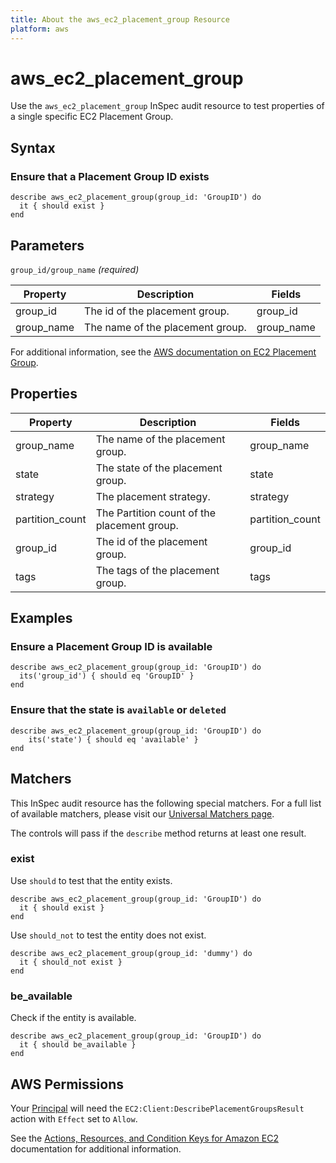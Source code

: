 ```yaml
---
title: About the aws_ec2_placement_group Resource
platform: aws
---
```


# aws_ec2_placement_group

Use the `aws_ec2_placement_group` InSpec audit resource to test properties of a single specific EC2 Placement Group.

## Syntax

### Ensure that a Placement Group ID exists

    describe aws_ec2_placement_group(group_id: 'GroupID') do
      it { should exist }
    end

## Parameters

`group_id/group_name` _(required)_

| Property | Description | Fields |
| --- | --- | --- |
| group_id | The id of the placement group. | group_id |
| group_name | The name of the placement group. | group_name |

For additional information, see the [AWS documentation on EC2 Placement Group](https://docs.aws.amazon.com/AWSCloudFormation/latest/UserGuide/aws-resource-ec2-placementgroup.html).

## Properties

| Property | Description | Fields |
| --- | --- | --- |
| group_name | The name of the placement group. | group_name |
| state | The state of the placement group. | state |
| strategy | The placement strategy. | strategy |
| partition_count | The Partition count of the placement group. | partition_count |
| group_id | The id of the placement group. | group_id |
| tags | The tags of the placement group. | tags |

 
## Examples

### Ensure a Placement Group ID is available

    describe aws_ec2_placement_group(group_id: 'GroupID') do
      its('group_id') { should eq 'GroupID' }
    end

### Ensure that the state is `available` or `deleted`

    describe aws_ec2_placement_group(group_id: 'GroupID') do
        its('state') { should eq 'available' }
    end

## Matchers

This InSpec audit resource has the following special matchers. For a full list of available matchers, please visit our [Universal Matchers page](https://www.inspec.io/docs/reference/matchers/).

The controls will pass if the `describe` method returns at least one result.

### exist

Use `should` to test that the entity exists.

    describe aws_ec2_placement_group(group_id: 'GroupID') do
      it { should exist }
    end

Use `should_not` to test the entity does not exist.

    describe aws_ec2_placement_group(group_id: 'dummy') do
      it { should_not exist }
    end

### be_available

Check if the entity is available.

    describe aws_ec2_placement_group(group_id: 'GroupID') do
      it { should be_available }
    end


## AWS Permissions

Your [Principal](https://docs.aws.amazon.com/IAM/latest/UserGuide/intro-structure.html#intro-structure-principal) will need the `EC2:Client:DescribePlacementGroupsResult` action with `Effect` set to `Allow`.

See the [Actions, Resources, and Condition Keys for Amazon EC2](https://docs.aws.amazon.com/IAM/latest/UserGuide/list_amazonec2.html) documentation for additional information.

